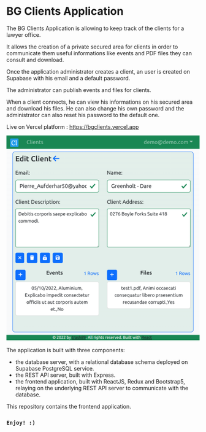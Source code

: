# BG Clients Application

The BG Clients Application is allowing to keep track of the clients for a lawyer office.

It allows the creation of a private secured area for clients in order to communicate them useful informations like events and PDF files they can consult and download.

Once the application administrator creates a client, an user is created on Supabase with his email and a default password.

The administrator can publish events and files for clients.

When a client connects, he can view his informations on his secured area and download his files. He can also change his own password and the administrator can also reset his password to the default one.

Live on Vercel platform : https://bgclients.vercel.app

![Query](./Screenshot.png)

The application is built with three components:

- the database server, with a relational database schema deployed on Supabase PostgreSQL service.
- the REST API server, built with Express.
- the frontend application, built with ReactJS, Redux and Bootstrap5, relaying on the underlying REST API server to communicate with the database.

This repository contains the frontend application.

### `Enjoy! :)`
